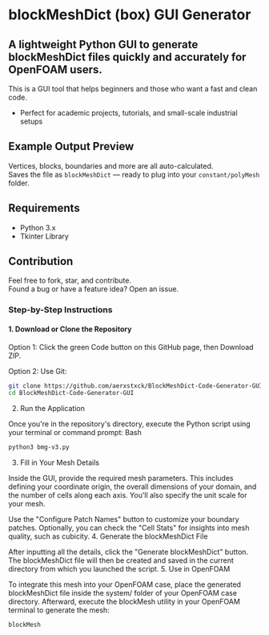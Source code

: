 # blockMeshDict (box) GUI Generator

## A lightweight Python GUI to generate blockMeshDict files quickly and accurately for OpenFOAM users.

This is a GUI tool that helps beginners and those who want a fast and clean code. 

- Perfect for academic projects, tutorials, and small-scale industrial setups  

## Example Output Preview

Vertices, blocks, boundaries and more are all auto-calculated.  
Saves the file as `blockMeshDict` — ready to plug into your `constant/polyMesh` folder.

## Requirements

- Python 3.x
- Tkinter Library

## Contribution

Feel free to fork, star, and contribute.  
Found a bug or have a feature idea? Open an issue.

### Step-by-Step Instructions

#### 1. Download or Clone the Repository

Option 1: Click the green Code button on this GitHub page, then Download ZIP.

Option 2: Use Git:

```bash
git clone https://github.com/aerxstxck/BlockMeshDict-Code-Generator-GUI.git
cd BlockMeshDict-Code-Generator-GUI
```

2. Run the Application

Once you're in the repository's directory, execute the Python script using your terminal or command prompt:
Bash
```bash
python3 bmg-v3.py
```

3. Fill in Your Mesh Details

Inside the GUI, provide the required mesh parameters. This includes defining your coordinate origin, the overall dimensions of your domain, and the number of cells along each axis. You'll also specify the unit scale for your mesh.

Use the "Configure Patch Names" button to customize your boundary patches. Optionally, you can check the "Cell Stats" for insights into mesh quality, such as cubicity.
4. Generate the blockMeshDict File

After inputting all the details, click the "Generate blockMeshDict" button. The blockMeshDict file will then be created and saved in the current directory from which you launched the script.
5. Use in OpenFOAM

To integrate this mesh into your OpenFOAM case, place the generated blockMeshDict file inside the system/ folder of your OpenFOAM case directory. Afterward, execute the blockMesh utility in your OpenFOAM terminal to generate the mesh:
```bash
blockMesh
```
